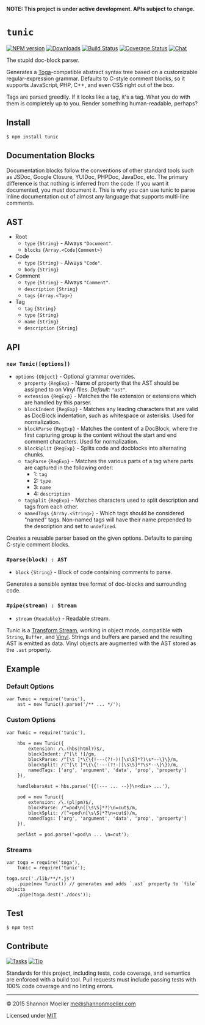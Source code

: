 **NOTE: This project is under active development. APIs subject to change.**

# `tunic`

[![NPM version][npm-img]][npm-url] [![Downloads][downloads-img]][npm-url] [![Build Status][travis-img]][travis-url] [![Coverage Status][coveralls-img]][coveralls-url] [![Chat][gitter-img]][gitter-url]

The stupid doc-block parser.

Generates a [Toga](http://togajs.github.io)-compatible abstract syntax tree based on a customizable regular-expression grammar. Defaults to C-style comment blocks, so it supports JavaScript, PHP, C++, and even CSS right out of the box.

Tags are parsed greedily. If it looks like a tag, it's a tag. What you do with them is completely up to you. Render something human-readable, perhaps?

## Install

    $ npm install tunic

## Documentation Blocks

Documentation blocks follow the conventions of other standard tools such as JSDoc, Google Closure, YUIDoc, PHPDoc, JavaDoc, etc. The primary difference is that nothing is inferred from the code. If you want it documented, you must document it. This is why you can use tunic to parse inline documentation out of almost any language that supports multi-line comments.

## AST

- Root
  - `type` `{String}` - Always `"Document"`.
  - `blocks` `{Array.<Code|Comment>}`
- Code
  - `type` `{String}` - Always `"Code"`.
  - `body` `{String}`
- Comment
  - `type` `{String}` - Always `"Comment"`.
  - `description` `{String}`
  - `tags` `{Array.<Tag>}`
- Tag
  - `tag` `{String}`
  - `type` `{String}`
  - `name` `{String}`
  - `description` `{String}`

## API

### `new Tunic([options])`

- `options` `{Object}` - Optional grammar overrides.
  - `property` `{RegExp}` - Name of property that the AST should be assigned to on Vinyl files. _Default: `"ast"`._
  - `extension` `{RegExp}` - Matches the file extension or extensions which are handled by this parser.
  - `blockIndent` `{RegExp}` - Matches any leading characters that are valid as DocBlock indentation, such as whitespace or asterisks. Used for normalization.
  - `blockParse` `{RegExp}` - Matches the content of a DocBlock, where the first capturing group is the content without the start and end comment characters. Used for normalization.
  - `blockSplit` `{RegExp}` - Splits code and docblocks into alternating chunks.
  - `tagParse` `{RegExp}` - Matches the various parts of a tag where parts are captured in the following order:
    - 1: `tag`
    - 2: `type`
    - 3: `name`
    - 4: `description`
  - `tagSplit` `{RegExp}` - Matches characters used to split description and tags from each other.
  - `namedTags` `{Array.<String>}` - Which tags should be considered "named" tags. Non-named tags will have their name prepended to the description and set to `undefined`.

Creates a reusable parser based on the given options. Defaults to parsing C-style comment blocks.

### `#parse(block) : AST`

- `block` `{String}` - Block of code containing comments to parse.

Generates a sensible syntax tree format of doc-blocks and surrounding code.

### `#pipe(stream) : Stream`

- `stream` `{Readable}` - Readable stream.

Tunic is a [Transform Stream](http://nodejs.org/api/stream.html#stream_class_stream_transform), working in object mode, compatible with `String`, `Buffer`, and [Vinyl](https://github.com/wearefractal/vinyl). Strings and buffers are parsed and the resulting AST is emitted as data. Vinyl objects are augmented with the AST stored as the `.ast` property.

## Example

### Default Options

    var Tunic = require('tunic'),
        ast = new Tunic().parse('/** ... */');

### Custom Options

    var Tunic = require('tunic'),

        hbs = new Tunic({
            extension: /\.(hbs|html?)$/,
            blockIndent: /^[\t !]/gm,
            blockParse: /^[\t ]*\{\{!---(?!-)([\s\S]*?)\s*--\}\}/m,
            blockSplit: /(^[\t ]*\{\{!---(?!-)[\s\S]*?\s*--\}\})/m,
            namedTags: ['arg', 'argument', 'data', 'prop', 'property']
        }),

        handlebarsAst = hbs.parse('{{!--- ... --}}\n<div> ...'),

        pod = new Tunic({
            extension: /\.(pl|pm)$/,
            blockParse: /^=pod\n([\s\S]*?)\n=cut$/m,
            blockSplit: /(^=pod\n[\s\S]*?\n=cut$)/m,
            namedTags: ['arg', 'argument', 'data', 'prop', 'property']
        }),

        perlAst = pod.parse('=pod\n ... \n=cut');

### Streams

    var toga = require('toga'),
        Tunic = require('tunic');

    toga.src('./lib/**/*.js')
        .pipe(new Tunic()) // generates and adds `.ast` property to `file` objects
        .pipe(toga.dest('./docs'));

## Test

    $ npm test

## Contribute

[![Tasks][waffle-img]][waffle-url] [![Tip][gittip-img]][gittip-url]

Standards for this project, including tests, code coverage, and semantics are enforced with a build tool. Pull requests must include passing tests with 100% code coverage and no linting errors.

----

© 2015 Shannon Moeller <me@shannonmoeller.com>

Licensed under [MIT](http://shannonmoeller.com/mit.txt)

[coveralls-img]: http://img.shields.io/coveralls/togajs/tunic/master.svg?style=flat-square
[coveralls-url]: https://coveralls.io/r/togajs/tunic
[downloads-img]: http://img.shields.io/npm/dm/tunic.svg?style=flat-square
[gitter-img]:    http://img.shields.io/badge/gitter-join_chat-1dce73.svg?style=flat-square
[gitter-url]:    https://gitter.im/togajs/toga
[gittip-img]:    http://img.shields.io/gittip/shannonmoeller.svg?style=flat-square
[gittip-url]:    https://www.gittip.com/shannonmoeller
[npm-img]:       http://img.shields.io/npm/v/tunic.svg?style=flat-square
[npm-url]:       https://npmjs.org/package/tunic
[travis-img]:    http://img.shields.io/travis/togajs/tunic.svg?style=flat-square
[travis-url]:    https://travis-ci.org/togajs/tunic
[waffle-img]:    http://img.shields.io/github/issues/togajs/tunic.svg?style=flat-square
[waffle-url]:    http://waffle.io/togajs/tunic
